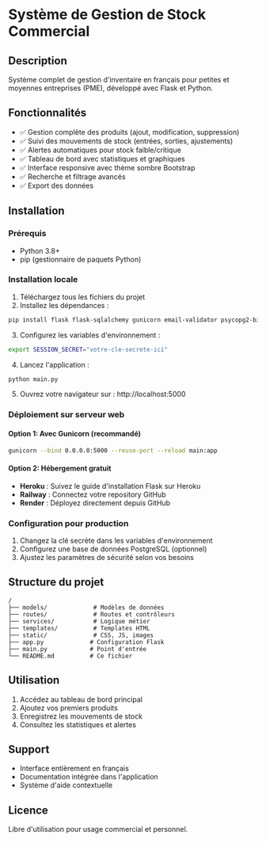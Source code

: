 # Système de Gestion de Stock Commercial

## Description
Système complet de gestion d'inventaire en français pour petites et moyennes entreprises (PME), développé avec Flask et Python.

## Fonctionnalités
- ✅ Gestion complète des produits (ajout, modification, suppression)
- ✅ Suivi des mouvements de stock (entrées, sorties, ajustements)
- ✅ Alertes automatiques pour stock faible/critique
- ✅ Tableau de bord avec statistiques et graphiques
- ✅ Interface responsive avec thème sombre Bootstrap
- ✅ Recherche et filtrage avancés
- ✅ Export des données

## Installation

### Prérequis
- Python 3.8+
- pip (gestionnaire de paquets Python)

### Installation locale
1. Téléchargez tous les fichiers du projet
2. Installez les dépendances :
```bash
pip install flask flask-sqlalchemy gunicorn email-validator psycopg2-binary
```

3. Configurez les variables d'environnement :
```bash
export SESSION_SECRET="votre-cle-secrete-ici"
```

4. Lancez l'application :
```bash
python main.py
```

5. Ouvrez votre navigateur sur : http://localhost:5000

### Déploiement sur serveur web

#### Option 1: Avec Gunicorn (recommandé)
```bash
gunicorn --bind 0.0.0.0:5000 --reuse-port --reload main:app
```

#### Option 2: Hébergement gratuit
- **Heroku** : Suivez le guide d'installation Flask sur Heroku
- **Railway** : Connectez votre repository GitHub
- **Render** : Déployez directement depuis GitHub

### Configuration pour production
1. Changez la clé secrète dans les variables d'environnement
2. Configurez une base de données PostgreSQL (optionnel)
3. Ajustez les paramètres de sécurité selon vos besoins

## Structure du projet
```
/
├── models/             # Modèles de données
├── routes/             # Routes et contrôleurs
├── services/           # Logique métier
├── templates/          # Templates HTML
├── static/             # CSS, JS, images
├── app.py             # Configuration Flask
├── main.py            # Point d'entrée
└── README.md          # Ce fichier
```

## Utilisation
1. Accédez au tableau de bord principal
2. Ajoutez vos premiers produits
3. Enregistrez les mouvements de stock
4. Consultez les statistiques et alertes

## Support
- Interface entièrement en français
- Documentation intégrée dans l'application
- Système d'aide contextuelle

## Licence
Libre d'utilisation pour usage commercial et personnel.